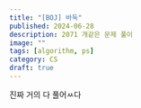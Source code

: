```yaml
---
title: "[BOJ] 바둑"
published: 2024-06-28
description: 2071 개같은 문제 풀이
image: ""
tags: [algorithm, ps]
category: CS
draft: true
---
```


진짜 거의 다 풀어ㅆ다
